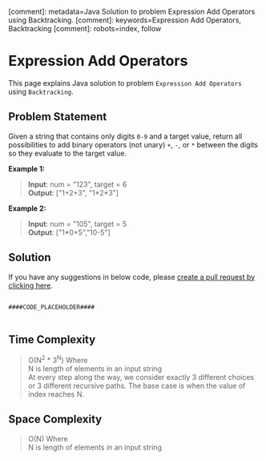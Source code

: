 [comment]: metadata=Java Solution to problem Expression Add Operators using Backtracking.
[comment]: keywords=Expression Add Operators, Backtracking
[comment]: robots=index, follow


<h1>Expression Add Operators</h1>
<p>
This page explains Java solution to problem <code class="inline">Expression Add Operators</code> using <code class="inline">Backtracking</code>.
</p>


<h2 class="heading">Problem Statement</h2>
<p>
Given a string that contains only digits <code class="inline">0-9</code> and a target value, return all possibilities to add binary operators (not unary) <code class="inline">+</code>, <code class="inline">-</code>, or <code class="inline">*</code> between the digits so they evaluate to the target value.
</p>


<b>Example 1:</b>
<blockquote>
<p>
<b>Input</b>: num = "123", target = 6<br/>
<b>Output</b>: ["1+2+3", "1*2*3"]<br />
</p>
</blockquote>

<b>Example 2:</b>
<blockquote>
<p>
<b>Input</b>: num = "105", target = 5<br/>
<b>Output</b>: ["1*0+5","10-5"]<br/>
</p>
</blockquote>


<h2 class="heading">Solution</h2>
If you have any suggestions in below code, please <a href="####LINK_PLACEHOLDER####" target="_blank" rel="noopener noreferrer" class="absolute">create a pull request by clicking here</a>.
<pre>
<code class="language-java">
####CODE_PLACEHOLDER####
</code>
</pre>


<h2 class="heading">Time Complexity</h2>
<blockquote>
<p>
O(N<sup>2</sup> * 3<sup>N</sup>) Where <br />
N is length of elements in an input string <br />
At every step along the way, we consider exactly 3 different choices or 3 different recursive paths. The base case is when the value of index reaches N. 
</p>
</blockquote>


<h2 class="heading">Space Complexity</h2>
<blockquote>
<p>
O(N) Where <br />
N is length of elements in an input string <br />
</p>
</blockquote>